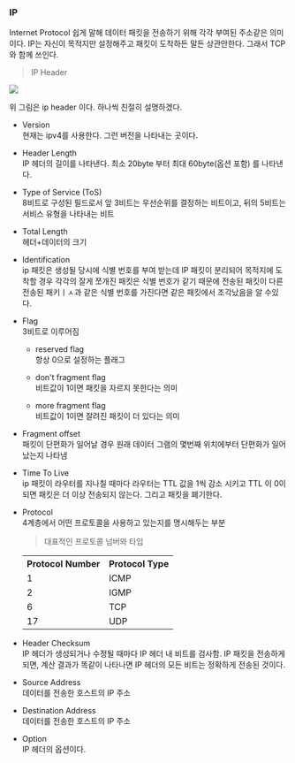 ### IP  
Internet Protocol 쉽게 말해 데이터 패킷을 전송하기 위해 각각 부여된 주소같은 의미이다. IP는 자신이 목적지만 설정해주고 패킷이 도착하든 말든 상관안한다. 그래서 TCP와 함께 쓰인다.

> IP Header  

<img src="http://cfile9.uf.tistory.com/image/271E85365551641124D418">

위 그림은 ip header 이다. 하나씩 친절히 설명하겠다.

* Version  
현재는 ipv4를 사용한다. 그런 버전을 나타내는 곳이다.

* Header Length  
IP 헤더의 길이를 나타낸다. 최소 20byte 부터 최대 60byte(옵션 포함) 를 나타낸다.

* Type of Service (ToS)  
8비트로 구성된 필드로서 앞 3비트는 우선순위를 결정하는 비트이고, 뒤의 5비트는 서비스 유형을 나타내는 비트

* Total Length  
헤더+데이터의 크기

* Identification  
ip 패킷은 생성될 당시에 식별 번호를 부여 받는데 IP 패킷이 분리되어 목적지에 도착할 경우 각각의 잘게 쪼개진 패킷은 식별 번호가 같기 때문에 전송된 패킷이 다른 전송된 패키ㅣㅅ과 같은 식별 번호를 가진다면 같은 패킷에서 조각났음을 알 수있다.

* Flag  
3비트로 이루어짐
    * reserved flag  
    항상 0으로 설정하는 플래그

    * don't fragment flag  
    비트값이 1이면 패킷을 자르지 못한다는 의미

    * more fragment flag  
    비트값이 1이면 잘려진 패킷이 더 있다는 의미

* Fragment offset  
패킷이 단편화가 일어날 경우 원래 데이터 그램의 몇번째 위치에부터 단편화가 일어났는지 나타냄

* Time To Live  
ip 패킷이 라우터를 지나칠 때마다 라우터는 TTL 값을 1씩 감소 시키고 TTL 이 0이 되면 패킷은 더 이상 전송되지 않는다. 그리고 패킷을 폐기한다.

* Protocol  
4계층에서 어떤 프로토콜을 사용하고 있는지를 명시해두는 부분
    >대표적인 프로토콜 넘버와 타입  
    <table>
    <tr>
        <th>Protocol Number</th>
        <th>Protocol Type</th>
    </tr>
    <tr>
        <td>1</td>
        <td>ICMP</td>
    </tr>
    <tr>
        <td>2</td>
        <td>IGMP</td>
    </tr>
    <tr>
        <td>6</td>
        <td>TCP</td>
    </tr>
    <tr>
        <td>17</td>
        <td>UDP</td>
    </tr>
    </table>

* Header Checksum  
IP 헤더가 생성되거나 수정될 때마다 IP 헤더 내 비트를 검사함. IP 패킷을 전송하게 되면, 계산 결과가 똑같이 나타나면 IP 헤더의 모든 비트는 정확하게 전송된 것이다.

* Source Address  
데이터를 전송한 호스트의 IP 주소

* Destination Address  
데이터를 전송한 호스트의 IP 주소

* Option  
IP 헤더의 옵션이다.
